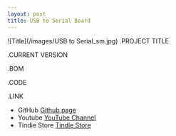 ```yaml
---
layout: post
title: USB to Serial Board
---
```


![Title](/images/USB to Serial_sm.jpg)
.PROJECT TITLE


.CURRENT VERSION


.BOM


.CODE


.LINK
- GitHub [Github page](https://github.com/BadgePiratesLLC)
- Youtube [YouTube Channel](https://www.youtube.com/channel/UCRVegJ2Y7m-8vIXnG0BIhyw/featured/) 
- Tindie Store [Tindie Store](https://www.tindie.com/stores/badgepirates/)
<br>
